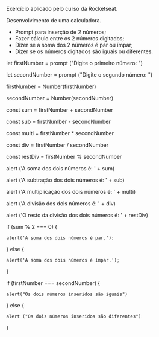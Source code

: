 Exercício aplicado pelo curso da Rocketseat.

Desenvolvimento de uma calculadora.
- Prompt para inserção de 2 números;
- Fazer cálculo entre os 2 números digitados;
- Dizer se a soma dos 2 números é par ou ímpar;
- Dizer se os números digitados são iguais ou diferentes.



let firstNumber = prompt ("Digite o primeiro número: ")

let secondNumber = prompt ("Digite o segundo número: ")


firstNumber = Number(firstNumber)

secondNumber = Number(secondNumber)


const sum = firstNumber + secondNumber

const sub = firstNumber - secondNumber

const multi = firstNumber * secondNumber

const div = firstNumber / secondNumber

const restDiv = firstNumber % secondNumber


alert ('A soma dos dois números é: ' + sum)

alert ('A subtração dos dois números é: ' + sub)

alert ('A multiplicação dos dois números é: ' + multi)

alert ('A divisão dos dois números é: ' + div)

alert ('O resto da divisão dos dois números é: ' + restDiv)



if (sum % 2 === 0) {

    alert('A soma dos dois números é par.');
    
} else {

    alert('A soma dos dois números é ímpar.');
    
}


if (firstNumber === secondNumber) {

    alert("Os dois números inseridos são iguais")
    
} else {

    alert ("Os dois números inseridos são diferentes")
    
}
